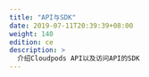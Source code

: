 ```yaml
---
title: "API与SDK"
date: 2019-07-11T20:39:39+08:00
weight: 140
edition: ce
description: >
  介绍Cloudpods API以及访问API的SDK
---
```


